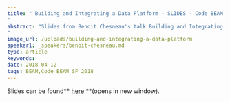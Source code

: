 ```yaml
---
title: " Building and Integrating a Data Platform - SLIDES - Code BEAM SF 2018
"
abstract: "Slides from Benoit Chesneau's talk Building and Integrating a Data Platform - Code BEAM SF 2018
"
image_url: /uploads/building-and-integrating-a-data-platform
speaker1: _speakers/benoit-chesneau.md
type: article
keywords: 
date: 2018-04-12
tags: BEAM,Code BEAM SF 2018
---
```

Slides can be found** <a href="/uploads/media/default/0001/01/c2104b9e51cf6e3504eece822c7e3fe26d56061e.pdf" target="_blank">here</a> **(opens in new window).
